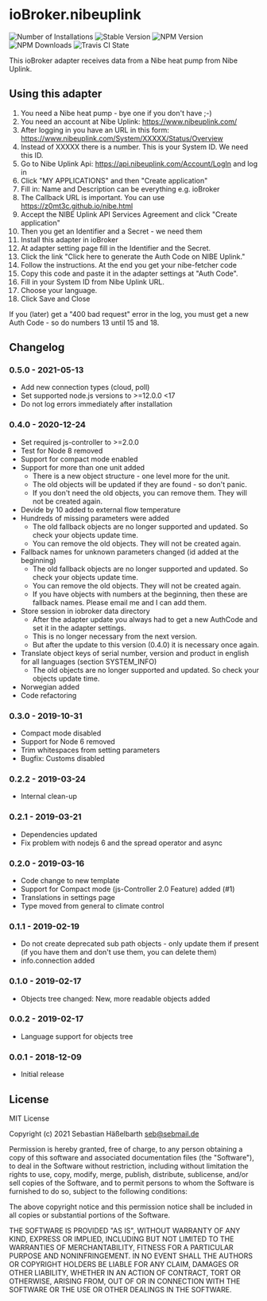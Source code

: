 # ioBroker.nibeuplink
![Number of Installations](http://iobroker.live/badges/nibeuplink-installed.svg) ![Stable Version](http://iobroker.live/badges/nibeuplink-stable.svg) ![NPM Version](https://img.shields.io/npm/v/iobroker.nibeuplink.svg) ![NPM Downloads](https://img.shields.io/npm/dm/iobroker.nibeuplink.svg) ![Travis CI State](https://travis-ci.org/sebilm/ioBroker.nibeuplink.svg?branch=master)

This ioBroker adapter receives data from a Nibe heat pump from Nibe Uplink.

## Using this adapter

1. You need a Nibe heat pump - bye one if you don't have ;-)
2. You need an account at Nibe Uplink: https://www.nibeuplink.com/
3. After logging in you have an URL in this form: https://www.nibeuplink.com/System/XXXXX/Status/Overview
4. Instead of XXXXX there is a number. This is your System ID. We need this ID.
5. Go to Nibe Uplink Api: https://api.nibeuplink.com/Account/LogIn and log in
6. Click "MY APPLICATIONS" and then "Create application"
7. Fill in: Name and Description can be everything e.g. ioBroker
8. The Callback URL is important. You can use https://z0mt3c.github.io/nibe.html
9. Accept the NIBE Uplink API Services Agreement and click "Create application"
10. Then you get an Identifier and a Secret - we need them
11. Install this adapter in ioBroker
12. At adapter setting page fill in the Identifier and the Secret.
13. Click the link "Click here to generate the Auth Code on NIBE Uplink."
14. Follow the instructions. At the end you get your nibe-fetcher code
15. Copy this code and paste it in the adapter settings at "Auth Code".
16. Fill in your System ID from Nibe Uplink URL.
17. Choose your language.
18. Click Save and Close

If you (later) get a "400 bad request" error in the log, you must get a new Auth Code - so do numbers 13 until 15 and 18.

## Changelog

### 0.5.0 - 2021-05-13
* Add new connection types (cloud, poll)
* Set supported node.js versions to >=12.0.0 <17
* Do not log errors immediately after installation

### 0.4.0 - 2020-12-24
* Set required js-controller to >=2.0.0
* Test for Node 8 removed
* Support for compact mode enabled
* Support for more than one unit added
  - There is a new object structure - one level more for the unit.
  - The old objects will be updated if they are found - so don't panic.
  - If you don't need the old objects, you can remove them. They will not be created again.
* Devide by 10 added to external flow temperature
* Hundreds of missing parameters were added
  - The old fallback objects are no longer supported and updated. So check your objects update time.
  - You can remove the old objects. They will not be created again.
* Fallback names for unknown parameters changed (id added at the beginning)
  - The old fallback objects are no longer supported and updated. So check your objects update time.
  - You can remove the old objects. They will not be created again.
  - If you have objects with numbers at the beginning, then these are fallback names. Please email me and I can add them.
* Store session in iobroker data directory
  - After the adapter update you always had to get a new AuthCode and set it in the adapter settings.
  - This is no longer necessary from the next version.
  - But after the update to this version (0.4.0) it is necessary once again.
* Translate object keys of serial number, version and product in english for all languages (section SYSTEM_INFO)
  - The old objects are no longer supported and updated. So check your objects update time.
* Norwegian added
* Code refactoring

### 0.3.0 - 2019-10-31
* Compact mode disabled
* Support for Node 6 removed
* Trim whitespaces from setting parameters
* Bugfix: Customs disabled

### 0.2.2 - 2019-03-24
* Internal clean-up

### 0.2.1 - 2019-03-21
* Dependencies updated
* Fix problem with nodejs 6 and the spread operator and async

### 0.2.0 - 2019-03-16
* Code change to new template
* Support for Compact mode (js-Controller 2.0 Feature) added (#1)
* Translations in settings page
* Type moved from general to climate control

### 0.1.1 - 2019-02-19
* Do not create deprecated sub path objects - only update them if present (if you have them and don't use them, you can delete them)
* info.connection added

### 0.1.0 - 2019-02-17
* Objects tree changed: New, more readable objects added

### 0.0.2 - 2019-02-17
* Language support for objects tree

### 0.0.1 - 2018-12-09
* Initial release

## License
MIT License

Copyright (c) 2021 Sebastian Häßelbarth <seb@sebmail.de>

Permission is hereby granted, free of charge, to any person obtaining a copy
of this software and associated documentation files (the "Software"), to deal
in the Software without restriction, including without limitation the rights
to use, copy, modify, merge, publish, distribute, sublicense, and/or sell
copies of the Software, and to permit persons to whom the Software is
furnished to do so, subject to the following conditions:

The above copyright notice and this permission notice shall be included in all
copies or substantial portions of the Software.

THE SOFTWARE IS PROVIDED "AS IS", WITHOUT WARRANTY OF ANY KIND, EXPRESS OR
IMPLIED, INCLUDING BUT NOT LIMITED TO THE WARRANTIES OF MERCHANTABILITY,
FITNESS FOR A PARTICULAR PURPOSE AND NONINFRINGEMENT. IN NO EVENT SHALL THE
AUTHORS OR COPYRIGHT HOLDERS BE LIABLE FOR ANY CLAIM, DAMAGES OR OTHER
LIABILITY, WHETHER IN AN ACTION OF CONTRACT, TORT OR OTHERWISE, ARISING FROM,
OUT OF OR IN CONNECTION WITH THE SOFTWARE OR THE USE OR OTHER DEALINGS IN THE
SOFTWARE.